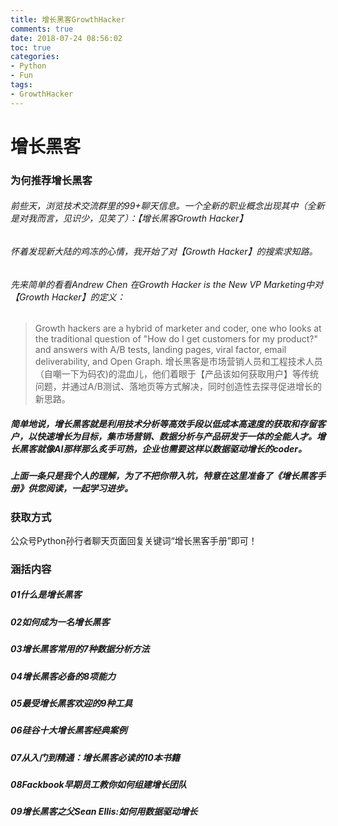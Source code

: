 ```yaml
---
title: 增长黑客GrowthHacker
comments: true
date: 2018-07-24 08:56:02
toc: true
categories:
- Python
- Fun
tags:
- GrowthHacker
---
```


# 增长黑客
### 为何推荐增长黑客
<!--more-->
###### 前些天，浏览技术交流群里的99+聊天信息。一个全新的职业概念出现其中（全新是对我而言，见识少，见笑了）：【增长黑客Growth Hacker】
###### 怀着发现新大陆的鸡冻的心情，我开始了对【Growth Hacker】的搜索求知路。
###### 先来简单的看看Andrew Chen 在Growth Hacker is the New VP Marketing中对 【Growth Hacker】的定义：
> Growth hackers are a hybrid of marketer and coder, one who looks at the traditional question of "How do I get customers for my product?" and answers with A/B tests, landing pages, viral factor, email deliverability, and Open Graph.
增长黑客是市场营销人员和工程技术人员（自嘲一下为码农)的混血儿，他们着眼于【产品该如何获取用户】等传统问题，并通过A/B测试、落地页等方式解决，同时创造性去探寻促进增长的新思路。

##### 简单地说，增长黑客就是利用技术分析等高效手段以低成本高速度的获取和存留客户，以快速增长为目标，集市场营销、数据分析与产品研发于一体的全能人才。增长黑客就像AI那样那么炙手可热，企业也需要这样以数据驱动增长的coder。

##### 上面一条只是我个人的理解，为了不把你带入坑，特意在这里准备了《增长黑客手册》供您阅读，一起学习进步。


### 获取方式
公众号Python孙行者聊天页面回复关键词“增长黑客手册”即可！
### 涵括内容
##### 01什么是增长黑客
##### 02如何成为一名增长黑客
##### 03增长黑客常用的7种数据分析方法
##### 04增长黑客必备的8项能力
##### 05最受增长黑客欢迎的9种工具
##### 06硅谷十大增长黑客经典案例
##### 07从入门到精通：增长黑客必读的10本书籍
##### 08Fackbook早期员工教你如何组建增长团队
##### 09增长黑客之父Sean Ellis:如何用数据驱动增长
